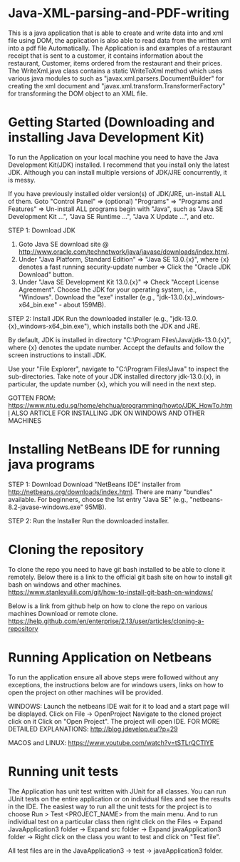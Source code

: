 # Java-XML-parsing-and-PDF-writing

This is a java application that is able to create and write data into and xml file using DOM, the application is also able to read data from the written xml into a pdf file Automatically.
The Application is and examples of a restaurant receipt that is sent to a customer, it contains information about the restaurant, Customer, items ordered from the restaurant and their prices.
The WriteXml.java class contains a static WriteToXml method which uses various java modules to such as "javax.xml.parsers.DocumentBuilder" for creating the xml document and "javax.xml.transform.TransformerFactory" for transforming the DOM object to an XML file.


#  Getting Started (Downloading and installing Java Development Kit)

To run the Application on your local machine you need to have the Java Development Kit(JDK) installed.
I recommend that you install only the latest JDK. Although you can install multiple versions of JDK/JRE concurrently, it is messy.

If you have previously installed older version(s) of JDK/JRE, un-install ALL of them. Goto "Control Panel" ⇒ (optional) "Programs" ⇒ "Programs and Features" ⇒ Un-install ALL programs begin with "Java", such as "Java SE Development Kit ...", "Java SE Runtime ...", "Java X Update ...", and etc.

STEP 1: Download JDK
  1. Goto Java SE download site @ http://www.oracle.com/technetwork/java/javase/downloads/index.html.
  2. Under "Java Platform, Standard Edition" ⇒ "Java SE 13.0.{x}", where {x} denotes a fast running security-update number ⇒ Click the      "Oracle JDK Download" button.
  3. Under "Java SE Development Kit 13.0.{x}" ⇒ Check "Accept License Agreement".
     Choose the JDK for your operating system, i.e., "Windows". Download the "exe" installer (e.g., "jdk-13.0.{x}_windows-x64_bin.exe" -      about 159MB).
     
STEP 2: Install JDK
  Run the downloaded installer (e.g., "jdk-13.0.{x}_windows-x64_bin.exe"), which installs both the JDK and JRE.

  By default, JDK is installed in directory "C:\Program Files\Java\jdk-13.0.{x}", where {x} denotes the update number. Accept the         defaults and follow the screen instructions to install JDK.

  Use your "File Explorer", navigate to "C:\Program Files\Java" to inspect the sub-directories. Take note of your JDK installed           directory jdk-13.0.{x}, in particular, the update number {x}, which you will need in the next step.

GOTTEN FROM: https://www.ntu.edu.sg/home/ehchua/programming/howto/JDK_HowTo.html ALSO ARTICLE FOR INSTALLING JDK ON WINDOWS AND OTHER MACHINES

#  Installing NetBeans IDE for running java programs
STEP 1: Download
  Download "NetBeans IDE" installer from http://netbeans.org/downloads/index.html. There are many "bundles" available. For beginners,     choose the 1st entry "Java SE" (e.g., "netbeans-8.2-javase-windows.exe" 95MB).

STEP 2: Run the Installer
  Run the downloaded installer.
  
# Cloning the repository

To clone the repo you need to have git bash installed to be able to clone it remotely.
Below there is a link to the official git bash site on how to install git bash on windows and other machines.
https://www.stanleyulili.com/git/how-to-install-git-bash-on-windows/

Below is a link from github help on how to clone the repo on various  machines Download or remote clone.
https://help.github.com/en/enterprise/2.13/user/articles/cloning-a-repository
  

# Running Application on Netbeans

To run the application ensure all above steps were followed without any exceptions, the instructions below are for windows users, links on how to open the project on other machines will be provided.

WINDOWS:
  Launch the netbeans IDE wait for it to load and a start page will be displayed.
  Click on File -> OpenProject
  Navigate to the cloned project click on it
  Click on "Open Project".
  The project will open IDE.
  FOR MORE DETAILED EXPLANATIONS: http://blog.jdevelop.eu/?p=29
  
MACOS and LINUX:
  https://www.youtube.com/watch?v=tSTLrQCTlYE
  

# Running unit tests

The Application has unit test written with JUnit for all classes. You can run JUnit tests on the entire application or on individual files and see the results in the IDE. 
The easiest way to run all the unit tests for the project is to choose Run > Test <PROJECT_NAME> from the main menu. And to run individual test on a particular class then right click on the Files -> Expand JavaApplication3 folder -> Expand src folder -> Expand javaApplication3 folder -> Right click on the class you want to test and click on "Test file".

All test files are in the JavaApplication3 -> test -> javaApplication3 folder.




